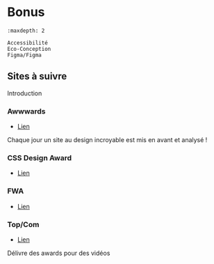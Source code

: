 # Bonus

```{toctree}
:maxdepth: 2

Accessibilité
Eco-Conception
Figma/Figma

```

## Sites à suivre

Introduction

### Awwwards

- [Lien](https://www.awwwards.com/)

Chaque jour un site au design incroyable est mis en avant et analysé !

### CSS Design Award

- [Lien](https://www.cssdesignawards.com/)

### FWA

- [Lien](https://thefwa.com/awards/page/1/)


### Top/Com

- [Lien](https://topcom.fr/cas-videos-primes/)

Délivre des awards pour des vidéos


